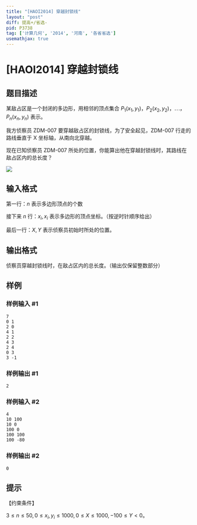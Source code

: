 ```yaml
---
title: "[HAOI2014] 穿越封锁线"
layout: "post"
diff: 提高+/省选-
pid: P3738
tag: ['计算几何', '2014', '河南', '各省省选']
usemathjax: true
---
```


# [HAOI2014] 穿越封锁线
## 题目描述

某敌占区是一个封闭的多边形，用相邻的顶点集合 $P_1(x_1,y_1)$，$P_2(x_2,y_2)$，$\cdots$，$P_n(x_n,y_n)$ 表示。

我方侦察员 ZDM-007 要穿越敌占区的封锁线，为了安全起见，ZDM-007 行走的路线垂直于 X 坐标轴，从南向北穿越。

现在已知侦察员 ZDM-007 所处的位置，你能算出他在穿越封锁线时，其路线在敌占区内的总长度？

![](https://cdn.luogu.com.cn/upload/pic/5207.png)

## 输入格式

第一行：$n$ 表示多边形顶点的个数

接下来 $n$ 行：$x_i,x_i$ 表示多边形的顶点坐标。（按逆时针顺序给出）

最后一行：$X,Y$ 表示侦察员初始时所处的位置。

## 输出格式

侦察员穿越封锁线时，在敌占区内的总长度。（输出仅保留整数部分）

## 样例

### 样例输入 #1
```
7 
0 1 
2 0
4 1
2 2 
4 3 
2 4 
0 3 
3 -1
```
### 样例输出 #1
```
2
```
### 样例输入 #2
```
4
10 100
10 0
100 0
100 100
100 -80
```
### 样例输出 #2
```
0
```
## 提示

【约束条件】

$3\le n\le 50,0\le x_i,y_i\le1000,0\le X \le1000,-100\le Y < 0$。
